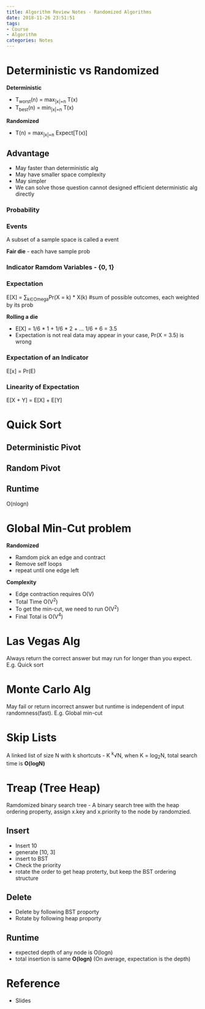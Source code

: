 ```yaml
---
title: Algorithm Review Notes - Randomized Algorithms
date: 2018-11-26 23:51:51
tags:
- Course
- Algorithm
categories: Notes
---
```


# Deterministic vs Randomized
**Deterministic**
- T<sub>worst</sub>(n) = max<sub>|x|=n</sub> T(x)
- T<sub>best</sub>(n) = min<sub>|x|=n</sub> T(x)
  
**Randomized**
- T(n) = max<sub>|x|=n</sub> Expect\[T(x)\]
  
## Advantage
- May faster than deterministic alg
- May have smaller space complexity
- May simpler
- We can solve those question cannot designed efficient deterministic alg directly

### Probability
### Events
A subset of a sample space is called a event

**Fair die** - each have sample prob

### Indicator Ramdom Variables - {0, 1}
### Expectation
E[X] = ∑<sub>k∈Omega</sub>Pr(X = k) * X(k) #sum of possible outcomes, each weighted by its prob

**Rolling a die**
- E[X] = 1/6 * 1 + 1/6 * 2 + ... 1/6 + 6 = 3.5
- Expectation is not real data may appear in your case, Pr(X = 3.5) is wrong

### Expectation of an Indicator
E[x] = Pr(E)

### Linearity of Expectation
E[X + Y] = E[X] + E[Y]

# Quick Sort
## Deterministic Pivot
## Random Pivot
## Runtime
O(nlogn)

# Global Min-Cut problem
**Randomized**
- Ramdom pick an edge and contract
- Remove self loops
- repeat until one edge left

**Complexity**
- Edge contraction requires O(V)
- Total Time O(V<sup>2</sup>)
- To get the min-cut, we need to run O(V<sup>2</sup>)
- Final Total is O(V<sup>4</sup>)

# Las Vegas Alg
Always return the correct answer but may run for longer than you expect. E.g. Quick sort

# Monte Carlo Alg
May fail or return incorrect answer but runtime is independent of input randomness(fast). E.g. Global min-cut

# Skip Lists
A linked list of size N with k shortcuts - K <sup>k</sup>√N, when K = log<sub>2</sub>N, total search time is **O(logN)**

# Treap (Tree Heap)
Ramdomized binary search tree - A binary search tree with the heap ordering property, assign x.key and x.priority to the node by randomzied.

## Insert
- Insert 10
- generate [10, 3]
- insert to BST
- Check the priority
- rotate the order to get heap proterty, but keep the BST ordering structure 

## Delete
- Delete by following BST proporty
- Rotate by following heap proporty

## Runtime
- expected depth of any node is O(logn)
- total insertion is same **O(logn)** (On average, expectation is the depth)

# Reference
- Slides